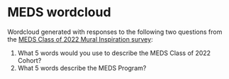 # MEDS wordcloud

Wordcloud generated with responses to the following two questions from the [MEDS Class of 2022 Mural Inspiration survey](https://forms.gle/XESirQia4UapPPbZ9):

1. What 5 words would you use to describe the MEDS Class of 2022 Cohort?
2. What 5 words describe the MEDS Program? 

